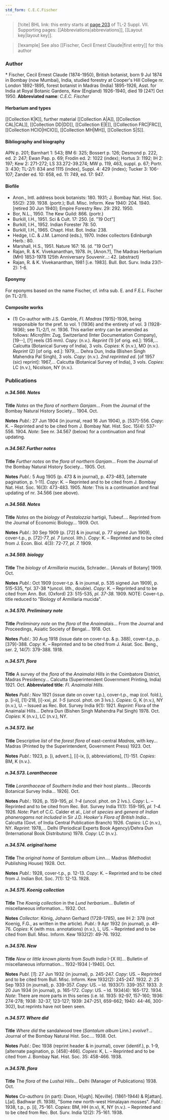 ```yaml
---
std_form: C.E.C.Fischer
---
```


> [!cite] BHL link: this entry starts at [page 203](https://www.biodiversitylibrary.org/page/33259707) of TL-2 Suppl. VII.
> Supporting pages: [[Abbreviations|abbreviations]], [[Layout key|layout key]].

> [!example] See also [[Fischer, Cecil Ernest Claude|first entry]] for this author

### Author

\* Fischer, Cecil Ernest Claude (1874-1950), British botanist, born 9 Jul 1874 in Bombay (now Mumbai), India, studied forestry at Cooper's Hill College nr. London 1892-1895, forest botanist in Madras (India) 1895-1926, Asst. for India at Royal Botanic Gardens, Kew (England) 1926-1940, died 19 \[24?\] Oct 1950. 
**Abbreviated name**: *C.E.C. Fischer*

#### Herbarium and types

[[Collection K|K]], further material [[Collection A|A]], [[Collection CAL|CAL]], [[Collection DD|DD]], [[Collection E|E]], [[Collection FRC|FRC]], [[Collection HCIO|HCIO]], [[Collection MH|MH]], [[Collection S|S]].

#### Bibliography and biography

APN p. 201; Barnhart 1: 543; BM 6: 325; Bossert p. 126; Desmond p. 222, ed. 2: 247; Ewan Pap. p. 69; Frodin ed. 2: 1022 (index); Hortus 3: 1192; IH 2: 197; Kew 2: 271-272; LS 33.272-39.274; MW p. 119, 463, suppl. p. 67; Portr. 3: 430; TL-2/1: 834 and 1115 (index), Suppl. 4: 429 (index); Tucker 3: 106-107; Zander ed. 10: 658, ed. 11: 749, ed. 17: 947.

#### Biofile

- Anon., Intl. address book botanists: 180. 1931; J. Bombay Nat. Hist. Soc. 55(2): 239. 1938. (portr.); Bull. Misc. Inform. Kew 1940: 204. 1940. \[retired 30 Jun 1940\]; Empire Forestry Rev. 29: 292. 1950.
- Bor, N.L., 1950. The Kew Guild: 866. (portr.)
- Burkill, I.H., 1951. Sci & Cult. 17: 250. \[d. "19 Oct"\]
- Burkill, I.H., 1952. Indian Forester 78: 50.
- Burkill, I.H., 1965. Chapt. Hist. Bot. India: 238.
- Hedge, I.C. & J.M. Lamond (eds.), 1970. Index collectors Edinburgh Herb.: 80.
- Marshall, H.S., 1951. Nature 167: 16. (d. "19 Oct")
- Rajan, R. & K. Vivekananthan, 1978. *In*, \[Anon.?\], The Madras Herbarium (MH) 1853-1978 125th Anniversary Souvenir...: 42. (abstract)
- Rajan, R. & K. Vivekananthan, 1981 \[i.e. 1983\]. Bull. Bot. Surv. India 23(1-2): 1-6.

#### Eponymy

For eponyms based on the name Fischer, cf. infra sub. E. and F.E.L. Fischer (in TL-2/1).

#### Composite works

- (1) Co-author with J.S. Gamble, *Fl. Madras* \[1915\]-1936, being responsible for the pref. to vol. 1 (1936) and the entirety of vol. 3 (1928-1936); see TL-2/1, nr. 1936. This earlier entry can be amended as follows:
*Microfilm*: Zug, Switzerland (Inter Documentation Company), \[19--\], \[?\] reels (35 mm). *Cop*y: (n.v.).
*Reprint* (1) \[of orig. ed.\]: 1958,... Calcutta (Botanical Survey of India), 3 vols. *Copies*: K (n.v.), MO (n.v.).
*Reprint* (2) \[of orig. ed.\]: 1979,... Dehra Dun, India (Bishen Singh Mahendra Pal Singh), 3 vols. *Copy*: (n.v.).
*2nd reprinted ed*. \[of 1957 (sic) reprint\]: 1967,... Calcutta (Botanical Survey of India), 3 vols. *Copies*: LC (n.v.), Nicolson, NY (n.v.).

### Publications

##### n.34.566. Notes

**Title**
*Notes* on the *flora* of *northern Ganjam*... From the Journal of the Bombay Natural History Society... 1904. Oct.

**Notes**
*Publ*.: 27 Jun 1904 (in journal, read 16 Jun 1904), p. \[537\]-556. *Copy*: K. – Reprinted and to be cited from J. Bombay Nat. Hist. Soc. 15(4): 537-556. 1904.
*Note*: See nr. 34.567 (below) for a continuation and final updating.

##### n.34.567. Further notes

**Title**
*Further notes* on the *flora* of *northern Ganjam*... From the Journal of the Bombay Natural History Society... 1905. Oct.

**Notes**
*Publ*.: 5 Aug 1905 (p. 473 & in journal), p. 473-483, \[alternate pagination, p. 1-11\].
*Copy*: K. – Reprinted and to be cited from J. Bombay Nat. Hist. Soc. 16(3): 473-483. 1905.
*Note*: This is a continuation and final updating of nr. 34.566 (see above).

##### n.34.568. Notes

**Title**
*Notes* on the *biology* of *Pestalozzia* hartigii, Tubeuf.... Reprinted from the Journal of Economic Biology... 1909. Oct.

**Notes**
*Publ*.: 30 Sep 1909 (p. \[72\] & in journal, p. 77 signed Jun 1909), cover-t.p., p. \[72\]-77, *pl. 7* (uncol. lith.). *Copy*: K. – Reprinted and to be cited from J. Econ. Biol. 4(3): 72-77, *pl. 7.* 1909.

##### n.34.569. biology

**Title**
The *biology* of *Armillaria* mucida, Schrader... \[Annals of Botany\] 1909. Oct.

**Notes**
*Publ*.: Oct 1909 (cover-t.p. & in journal, p. 535 signed Jun 1909), p. 515-535, *pl. 37-38 *(uncol. lith., double). *Copy*: K. – Reprinted and to be cited from Ann. Bot. (Oxford) 23: 515-535, *pl. 37-38.* 1909.
NOTE: Cover-t.p. title reduced to "Biology of Armillaria mucida".

##### n.34.570. Preliminary note

**Title**
*Preliminary note* on the *flora* of the *Anaimalais*... From the Journal and Proceedings, Asiatic Society of Bengal... 1918. Oct.

**Notes**
*Publ*.: 30 Aug 1918 (issue date on cover-t.p. & p. 388), cover-t.p., p. \[379\]-388. *Copy*: K. – Reprinted and to be cited from J. Asiat. Soc. Beng., ser. 2, 14(7): 379-388. 1918.

##### n.34.571. flora

**Title**
A survey of the *flora* of the *Anaimalai Hills* in the Coimbatore District, Madras Presidency... Calcutta (Superintendent Government Printing, India) 1921. Oct.
**Abbreviated title**: *Fl*. *Anaimalai Hills*.

**Notes**
*Publ*.: Nov 1921 (issue date on cover t.p.), cover-t.p., map (col. fold.), p. \[i-ii\], \[1\]-218, \[i\]-xxi, *pl. 1-5* (uncol. phot. on 3 lvs.). *Copies*: G, K (n.v.), NY (n.v.), U. – Issued as Rec. Bot. Survey India 9(1): 1921.
*Reprint*: Flora of the Anaimalai Hills... Dehra Dun (Bishen Singh Mahendra Pal Singh) 1978. Oct. *Copies*: K (n.v.), LC (n.v.), NY.

##### n.34.572. list

**Title**
Descriptive *list* of the *forest flora* of east-central *Madras*, with key... Madras (Printed by the Superintendent, Government Press) 1923. Oct.

**Notes**
*Publ*.: 1923, p. \[i, advert.\], \[i\]-ix, \[i, abbreviations\], \[1\]-151. *Copies*: BM, K (n.v.).

##### n.34.573. Loranthaceae

**Title**
*Loranthaceae* of *Southern India* and their host plants... \[Records Botanical Survey India... 1926\]. Oct.

**Notes**
*Publ*.: 1926, p. 159-195, *pl. 1-4* (uncol. phot. on 2 lvs.). *Copy*: L. – Reprinted and to be cited from Rec. Bot. Survey India 11(1): 159-195, *pl. 1-4.* 1926.
*Note*: Part of C.C. Calder et al., *List* of *species* and *genera* of *Indian phanerogams not included* in Sir J.D. *Hooker's Flora of British India*... Calcutta (Govt. of India Central Publication Branch) 1926. *Copies*: LC (n.v.), NY.
*Reprint*: 1978,... Delhi (Periodical Experts Book Agency)/Dehra Dun (International Book Distributors) 1978. *Copy*: LC (n.v.).

##### n.34.574. original home

**Title**
The *original home* of *Santalum album* Linn.... Madras (Methodist Publishing House) 1928. Oct.

**Notes**
*Publ*.: 1928, cover-t.p., p. 12-13. *Copy*: K. – Reprinted and to be cited from J. Indian Bot. Soc. 7(1): 12-13. 1928.

##### n.34.575. Koenig collection

**Title**
The *Koenig collection* in the *Lund herbarium*... Bulletin of miscellaneous information... 1932. Oct.

**Notes**
*Collector*: König, Johann Gerhard (1728-1785), see IH 2: 378 (not Koenig, F.G., as written in the article).
*Publ*.: 9 Apr 1932 (in journal), p. 49-76. *Copies*: K (with mss. annotations) (n.v.), L, US. – Reprinted and to be cited from Bull. Misc. Inform. Kew 1932(2): 49-76. 1932.

##### n.34.576. New

**Title**
*New* or *little known plants* from *South India* I-\[X III\]... Bulletin of miscellaneous information... 1932-1934 \[-1940\]. Oct.

**Notes**
*Publ*. \[*1*\]: 27 Jun 1932 (in journal), p. 245-247. *Copy*: US. – Reprinted and to be cited from Bull. Misc. Inform. Kew 1932(2): 245-247. 1932.
*2*: 25 Sep 1933 (in journal), p. 339-357. *Copy*: US. – Id. 1933(7): 339-357. 1933.
*3*: 20 Jun 1934 (in journal), p. 165-172. *Copy*: US. – Id. 1934(4): 165-172. 1934.
*Note*: There are more parts in this series (i.e. Id. 1935: 92-97, 157-160; 1936: 274-278; 1938: 32-37, 123-127; 1939: 247-251, 659-662; 1940: 44-46, 300-302), but reprints have not been seen.

##### n.34.577. Where did

**Title**
*Where did* the sandalwood tree (*Santalum album* Linn.) *evolve*?... Journal of the Bombay Natural Hist. Soc.... 1938. Oct.

**Notes**
*Publ*.: Dec 1938 (reprint header & in journal), cover (identif.), p. 1-9, \[alternate pagination, p. \[458\]-466\]. *Copies*: K, L. – Reprinted and to be cited from J. Bombay Nat. Hist. Soc. 35: 458-466. 1938.

##### n.34.578. flora

**Title**
The *flora* of the *Lushai Hills*... Delhi (Manager of Publications) 1938. Oct.

**Notes**
*Co-authors* (in part): Dixon, H\[ugh\]. N\[eville\]. (1861-1944) & R\[attan\]. L\[al\]. Badhwar (fl. 1938), "Some new north-west Himalayan mosses".
*Publ*.: 1938, t.p., p. \[i\], 75-161. *Copies*: BM, HH (n.v), K, NY (n.v.). – Reprinted and to be cited from Rec. Bot. Surv. India 12(2): 75-161. 1938.

